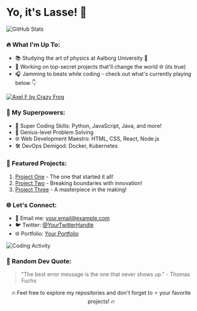 <!-- Your Introduction -->
# Yo, it's Lasse! 👋

<!-- GitHub Stats -->
![GitHub Stats](https://github-readme-stats.vercel.app/api?username=your-username&show_icons=true&count_private=true&hide=contribs,prs&theme=radical)

<!-- Dynamic Content -->
### 🔥 What I'm Up To:
- 📚 Studying the art of physics at Aalborg University 🚀
- 💼 Working on top-secret projects that'll change the world 🌐 (its true)
- 🎧 Jamming to beats while coding - check out what's currently playing below 👇

<!-- Spotify Now Playing -->
[![Axel F by Crazy Frog](https://en.wikipedia.org/wiki/Crazy_Hits#/media/File:Crazy_Frog_-_Crazy_Frog_Presents_Crazy_Hits_CD_cover.jpg)](link-to-your-spotify)

<!-- Skills -->
### 🚀 My Superpowers:
- 🚀 Super Coding Skills: Python, JavaScript, Java, and more!
- 🧠 Genius-level Problem Solving
- 🌐 Web Development Maestro: HTML, CSS, React, Node.js
- 🛠️ DevOps Demigod: Docker, Kubernetes

<!-- Projects -->
### 🌟 Featured Projects:
1. [Project One](link-to-project-one) - The one that started it all!
2. [Project Two](link-to-project-two) - Breaking boundaries with innovation!
3. [Project Three](link-to-project-three) - A masterpiece in the making!

<!-- Connect with Me -->
### 🌐 Let's Connect:
- 📧 Email me: your.email@example.com
- 🐦 Twitter: [@YourTwitterHandle](https://twitter.com/YourTwitterHandle)
- 🌐 Portfolio: [Your Portfolio](https://your-portfolio-url.com)

<!-- Coding Activity Graph -->
![Coding Activity](https://github-readme-stats.vercel.app/api/wakatime?username=your-username&layout=compact&custom_title=Coding%20Activity&theme=radical)

<!-- Random Quote -->
### 📜 Random Dev Quote:
> "The best error message is the one that never shows up." - Thomas Fuchs

<!-- Footer -->
<p align="center">
  🔥 Feel free to explore my repositories and don't forget to ⭐️ your favorite projects! 🔥
</p>
